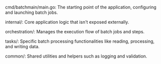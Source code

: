 cmd/batchmain/main.go: The starting point of the application, configuring and launching batch jobs.

internal/: Core application logic that isn't exposed externally.

orchestration/: Manages the execution flow of batch jobs and steps.

tasks/: Specific batch processing functionalities like reading, processing, and writing data.

common/: Shared utilities and helpers such as logging and validation.
